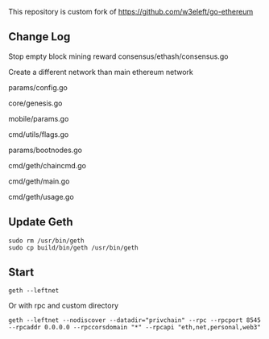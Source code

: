 This repository is custom fork of https://github.com/w3eleft/go-ethereum

## Change Log

Stop empty block mining reward
consensus/ethash/consensus.go

Create a different network than main ethereum network

params/config.go

core/genesis.go

mobile/params.go

cmd/utils/flags.go

params/bootnodes.go

cmd/geth/chaincmd.go

cmd/geth/main.go

cmd/geth/usage.go

## Update Geth

    sudo rm /usr/bin/geth
    sudo cp build/bin/geth /usr/bin/geth
    
## Start

    geth --leftnet
    
Or with rpc and custom directory    
    
    geth --leftnet --nodiscover --datadir="privchain" --rpc --rpcport 8545 --rpcaddr 0.0.0.0 --rpccorsdomain "*" --rpcapi "eth,net,personal,web3"